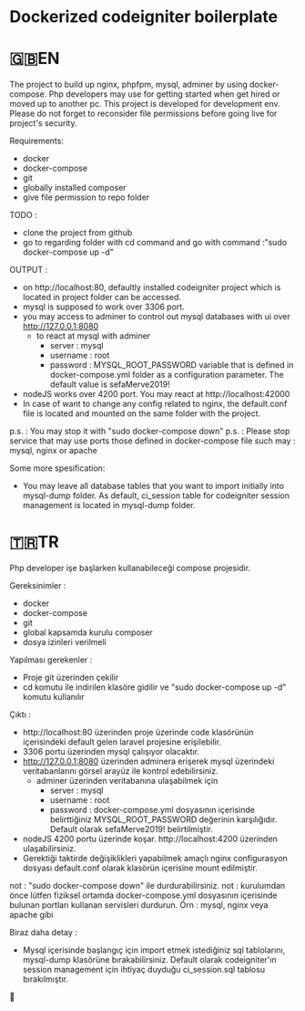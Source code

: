 # Dockerized codeigniter boilerplate

# 🇬🇧EN
The project to build up nginx, phpfpm, mysql, adminer by using docker-compose.
Php developers may use for getting started when get hired or moved up to another pc.
This project is developed for development env. Please do not forget to reconsider file permissions before going live for project's security.

Requirements:
-   docker
-   docker-compose
-   git
-   globally installed composer
-   give file permission to repo folder

TODO :
- clone the project from github
- go to regarding folder with cd command and go with command :"sudo docker-compose up -d"

OUTPUT : 
- on http://localhost:80, defaultly installed codeigniter project which is located in project folder can be accessed.
- mysql is supposed to work over 3306 port.
- you may access to adminer to control out mysql databases with ui over http://127.0.0.1:8080
    - to react at mysql with adminer
        -   server   : mysql
        -   username : root
        -   password : MYSQL_ROOT_PASSWORD variable that is defined in docker-compose.yml folder as a configuration parameter. The default value is sefaMerve2019!
- nodeJS works over 4200 port. You may react at http://localhost:42000
- In case of want to change any config related to nginx, the default.conf file is located and mounted on the same folder with the project.

p.s. : You may stop it with "sudo docker-compose down"
p.s. : Please stop service that may use ports those defined in docker-compose file such may : mysql, nginx or apache

Some more spesification:
- You may leave all database tables that you want to import initially into mysql-dump folder. As default, ci_session table for codeigniter session management is located in mysql-dump folder.

# 🇹🇷TR
Php developer işe başlarken kullanabileceği compose projesidir.

Gereksinimler :
- docker
- docker-compose
- git
- global kapsamda kurulu composer
- dosya izinleri verilmeli

Yapılması gerekenler :
- Proje git üzerinden çekilir
- cd komutu ile indirilen klasöre gidilir ve "sudo docker-compose up -d" komutu kullanılır

Çıktı :

- http://localhost:80 üzerinden proje üzerinde code klasörünün içerisindeki default gelen laravel projesine erişilebilir.
- 3306 portu üzerinden mysql çalışıyor olacaktır.
- http://127.0.0.1:8080 üzerinden adminera erişerek mysql üzerindeki veritabanlarını görsel arayüz ile kontrol edebilirsiniz.
    -   adminer üzerinden veritabanına ulaşabilmek için 
        -   server   : mysql
        -   username : root
        -   password : docker-compose.yml dosyasının içerisinde belirttiğiniz MYSQL_ROOT_PASSWORD değerinin karşılığıdır. Default olarak sefaMerve2019! belirtilmiştir.
- nodeJS 4200 portu üzerinde koşar. http://localhost:4200 üzerinden ulaşabilirsiniz.
- Gerektiği taktirde değişiklikleri yapabilmek amaçlı nginx configurasyon dosyası default.conf olarak klasörün içerisine mount edilmiştir.

not : "sudo docker-compose down" ile durdurabilirsiniz.
not : kurulumdan önce lütfen fiziksel ortamda docker-compose.yml dosyasının içerisinde bulunan portları kullanan servisleri durdurun. Örn : mysql, nginx veya apache gibi

Biraz daha detay :
- Mysql içerisinde başlangıç için import etmek istediğiniz sql tablolarını, mysql-dump klasörüne bırakabilirsiniz. Default olarak codeigniter'ın session management için ihtiyaç duyduğu ci_session.sql tablosu bırakılmıştır.

🧿